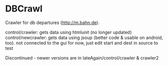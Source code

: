 DBCrawl
===========

Crawler for db departures (http://m.bahn.de).

control/crawler: gets data using htmlunit (no longer updated)  
control/newcrawler: gets data using jsoup (better code & usable on android, too). not connected to the gui for now, just edit start and dest in source to test

Discontinued - newer versions are in lateAgain/control/crawler & crawler2
